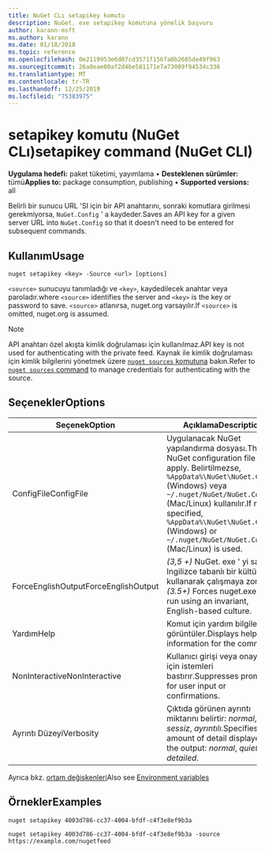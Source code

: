 ```yaml
---
title: NuGet CLı setapikey komutu
description: NuGet. exe setapikey komutuna yönelik başvuru
author: karann-msft
ms.author: karann
ms.date: 01/18/2018
ms.topic: reference
ms.openlocfilehash: 0e2119953e6d07cd3571f156fa0b2665de49f963
ms.sourcegitcommit: 26a8eae00af2d4be581171e7a73009f94534c336
ms.translationtype: MT
ms.contentlocale: tr-TR
ms.lasthandoff: 12/25/2019
ms.locfileid: "75383975"
---
```

# <a name="setapikey-command-nuget-cli"></a><span data-ttu-id="2671f-103">setapikey komutu (NuGet CLı)</span><span class="sxs-lookup"><span data-stu-id="2671f-103">setapikey command (NuGet CLI)</span></span>

<span data-ttu-id="2671f-104">**Uygulama hedefi:** paket tüketimi, yayımlama &bullet; **Desteklenen sürümler:** tümü</span><span class="sxs-lookup"><span data-stu-id="2671f-104">**Applies to:** package consumption, publishing &bullet; **Supported versions:** all</span></span>

<span data-ttu-id="2671f-105">Belirli bir sunucu URL 'SI için bir API anahtarını, sonraki komutlara girilmesi gerekmiyorsa, `NuGet.Config` ' a kaydeder.</span><span class="sxs-lookup"><span data-stu-id="2671f-105">Saves an API key for a given server URL into `NuGet.Config` so that it doesn't need to be entered for subsequent commands.</span></span>

## <a name="usage"></a><span data-ttu-id="2671f-106">Kullanım</span><span class="sxs-lookup"><span data-stu-id="2671f-106">Usage</span></span>

```cli
nuget setapikey <key> -Source <url> [options]
```

<span data-ttu-id="2671f-107">`<source>` sunucuyu tanımladığı ve `<key>`, kaydedilecek anahtar veya paroladır.</span><span class="sxs-lookup"><span data-stu-id="2671f-107">where `<source>` identifies the server and `<key>` is the key or password to save.</span></span> <span data-ttu-id="2671f-108">`<source>` atlanırsa, nuget.org varsayılır.</span><span class="sxs-lookup"><span data-stu-id="2671f-108">If `<source>` is omitted, nuget.org is assumed.</span></span>

> [!NOTE]
> <span data-ttu-id="2671f-109">API anahtarı özel akışta kimlik doğrulaması için kullanılmaz.</span><span class="sxs-lookup"><span data-stu-id="2671f-109">API key is not used for authenticating with the private feed.</span></span> <span data-ttu-id="2671f-110">Kaynak ile kimlik doğrulaması için kimlik bilgilerini yönetmek üzere [`nuget sources` komutuna](../cli-reference/cli-ref-sources.md) bakın.</span><span class="sxs-lookup"><span data-stu-id="2671f-110">Refer to [`nuget sources` command](../cli-reference/cli-ref-sources.md) to manage credentials for authenticating with the source.</span></span>

## <a name="options"></a><span data-ttu-id="2671f-111">Seçenekler</span><span class="sxs-lookup"><span data-stu-id="2671f-111">Options</span></span>

| <span data-ttu-id="2671f-112">Seçenek</span><span class="sxs-lookup"><span data-stu-id="2671f-112">Option</span></span> | <span data-ttu-id="2671f-113">Açıklama</span><span class="sxs-lookup"><span data-stu-id="2671f-113">Description</span></span> |
| --- | --- |
| <span data-ttu-id="2671f-114">ConfigFile</span><span class="sxs-lookup"><span data-stu-id="2671f-114">ConfigFile</span></span> | <span data-ttu-id="2671f-115">Uygulanacak NuGet yapılandırma dosyası.</span><span class="sxs-lookup"><span data-stu-id="2671f-115">The NuGet configuration file to apply.</span></span> <span data-ttu-id="2671f-116">Belirtilmezse, `%AppData%\NuGet\NuGet.Config` (Windows) veya `~/.nuget/NuGet/NuGet.Config` (Mac/Linux) kullanılır.</span><span class="sxs-lookup"><span data-stu-id="2671f-116">If not specified, `%AppData%\NuGet\NuGet.Config` (Windows) or `~/.nuget/NuGet/NuGet.Config` (Mac/Linux) is used.</span></span>|
| <span data-ttu-id="2671f-117">ForceEnglishOutput</span><span class="sxs-lookup"><span data-stu-id="2671f-117">ForceEnglishOutput</span></span> | <span data-ttu-id="2671f-118">*(3,5 +)* NuGet. exe ' yi sabit, Ingilizce tabanlı bir kültür kullanarak çalışmaya zorlar.</span><span class="sxs-lookup"><span data-stu-id="2671f-118">*(3.5+)* Forces nuget.exe to run using an invariant, English-based culture.</span></span> |
| <span data-ttu-id="2671f-119">Yardım</span><span class="sxs-lookup"><span data-stu-id="2671f-119">Help</span></span> | <span data-ttu-id="2671f-120">Komut için yardım bilgilerini görüntüler.</span><span class="sxs-lookup"><span data-stu-id="2671f-120">Displays help information for the command.</span></span> |
| <span data-ttu-id="2671f-121">NonInteractive</span><span class="sxs-lookup"><span data-stu-id="2671f-121">NonInteractive</span></span> | <span data-ttu-id="2671f-122">Kullanıcı girişi veya onayları için istemleri bastırır.</span><span class="sxs-lookup"><span data-stu-id="2671f-122">Suppresses prompts for user input or confirmations.</span></span> |
| <span data-ttu-id="2671f-123">Ayrıntı Düzeyi</span><span class="sxs-lookup"><span data-stu-id="2671f-123">Verbosity</span></span> | <span data-ttu-id="2671f-124">Çıktıda görünen ayrıntı miktarını belirtir: *normal*, *sessiz*, *ayrıntılı*.</span><span class="sxs-lookup"><span data-stu-id="2671f-124">Specifies the amount of detail displayed in the output: *normal*, *quiet*, *detailed*.</span></span> |

<span data-ttu-id="2671f-125">Ayrıca bkz. [ortam değişkenleri](cli-ref-environment-variables.md)</span><span class="sxs-lookup"><span data-stu-id="2671f-125">Also see [Environment variables](cli-ref-environment-variables.md)</span></span>

## <a name="examples"></a><span data-ttu-id="2671f-126">Örnekler</span><span class="sxs-lookup"><span data-stu-id="2671f-126">Examples</span></span>

```cli
nuget setapikey 4003d786-cc37-4004-bfdf-c4f3e8ef9b3a

nuget setapikey 4003d786-cc37-4004-bfdf-c4f3e8ef9b3a -source https://example.com/nugetfeed
```
